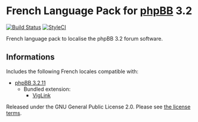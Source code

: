 # French Language Pack for [phpBB](https://www.phpbb.com/) 3.2

[![Build Status](https://github.com/qiaeru/phpbb-language-fr/workflows/Validation/badge.svg?branch=3.2.x)](https://github.com/qiaeru/phpbb-language-fr/actions?query=branch%3A3.2.x) [![StyleCI](https://styleci.io/repos/70081134/shield?style=flat&branch=3.2.x)](https://styleci.io/repos/70081134)

French language pack to localise the phpBB 3.2 forum software.

## Informations

Includes the following French locales compatible with:

- [phpBB 3.2.11](https://github.com/phpbb/phpbb/releases/tag/release-3.2.11)
  - Bundled extension:
    - [VigLink](https://github.com/phpbb-extensions/viglink)

Released under the GNU General Public License 2.0. Please see [the license terms](https://github.com/qiaeru/phpbb-language-fr/blob/3.2.x/language/fr/LICENSE).
